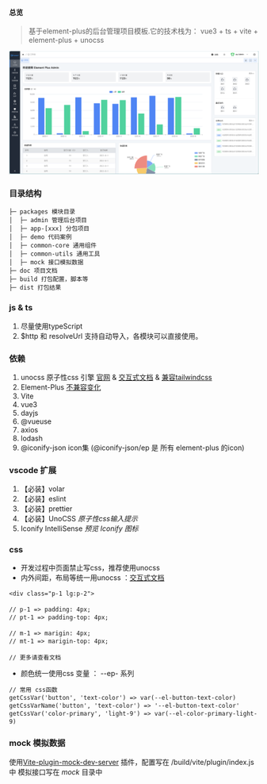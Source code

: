 #### 总览

> 基于element-plus的后台管理项目模板.它的技术栈为： vue3 + ts + vite + element-plus + unocss

<p align="center">
    <img src="doc/README_ZH/page-1.png" alt="页面预览" />
</p>

### 目录结构
```
├─ packages 模块目录 
│  ├─ admin 管理后台项目
│  ├─ app-[xxx] 分包项目
│  ├─ demo 代码案例 
│  ├─ common-core 通用组件
│  ├─ common-utils 通用工具
│  ├─ mock 接口模拟数据
├─ doc 项目文档
├─ build 打包配置，脚本等
├─ dist 打包结果

```

### js & ts
1. 尽量使用typeScript
1. $http 和 resolveUrl 支持自动导入，各模块可以直接使用。

### 依赖

1. unocss 原子性css 引擎 [官网](https://unocss.dev/) & [交互式文档](https://unocss.dev/interactive/) & [兼容tailwindcss](https://tailwindcss.com/docs/installation)
2. Element-Plus [不兼容变化](https://github.com/element-plus/element-plus/discussions/5657)
3. Vite
4. vue3 
5. dayjs
6. @vueuse 
7. axios
8. lodash
9. @iconify-json icon集 (@iconify-json/ep 是 所有 element-plus 的icon)


###  vscode 扩展
 1. 【必装】volar 
 2. 【必装】eslint 
 3. 【必装】prettier
 4. 【必装】UnoCSS *原子性css输入提示*
 5. Iconify IntelliSense   *预览 Iconify 图标*


### css

* 开发过程中页面禁止写css，推荐使用unocss 
* 内外间距，布局等统一用unocss ：[交互式文档](https://unocss.dev/interactive/)
``` 
<div class="p-1 lg:p-2">

// p-1 => padding: 4px;
// pt-1 => padding-top: 4px;

// m-1 => marigin: 4px;
// mt-1 => marigin-top: 4px;

// 更多请查看文档 
``` 

* 颜色统一使用css 变量 ： --ep- 系列
``` 
// 常用 css函数
getCssVar('button', 'text-color') => var(--el-button-text-color)
getCssVarName('button', 'text-color') => '--el-button-text-color'
getCssVar('color-primary', 'light-9') => var(--el-color-primary-light-9)
```

### mock 模拟数据
使用[Vite-plugin-mock-dev-server](https://vite-plugin-mock-dev-server.netlify.app/) 插件，配置写在 /build/vite/plugin/index.js 中
模拟接口写在 $mock$ 目录中
